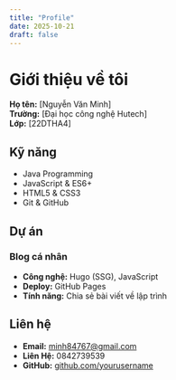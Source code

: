 ```yaml
---
title: "Profile"
date: 2025-10-21
draft: false
---
```


# Giới thiệu về tôi

**Họ tên:** [Nguyễn Văn Minh]  
**Trường:** [Đại học công nghệ Hutech]  
**Lớp:** [22DTHA4]

## Kỹ năng

- Java Programming
- JavaScript & ES6+
- HTML5 & CSS3
- Git & GitHub

## Dự án

### Blog cá nhân
- **Công nghệ:** Hugo (SSG), JavaScript
- **Deploy:** GitHub Pages
- **Tính năng:** Chia sẻ bài viết về lập trình

## Liên hệ

- **Email:** minh84767@gmail.com
- **Liên Hệ:** 0842739539
- **GitHub:** [github.com/yourusername](https://github.com/yourusername)